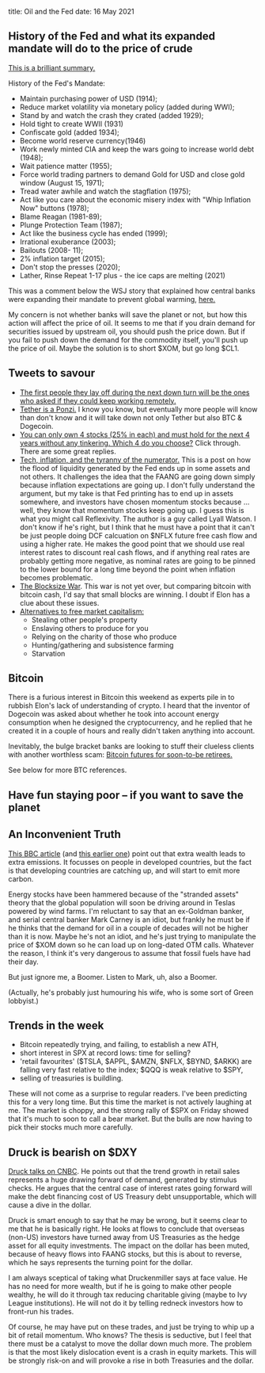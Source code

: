 title: Oil and the Fed
date: 16 May 2021

## History of the Fed and what its expanded mandate will do to the price of crude

[This is a brilliant summary.](https://www.wsj.com/articles/central-banks-jump-into-climate-change-policy-fray-11621166402?commentId=e43d5880-c7b2-4682-bccc-83cd252070ca)

History of the Fed's Mandate:

- Maintain purchasing power of USD (1914);
- Reduce market volatility via monetary policy (added during WWI);
- Stand by and watch the crash they crated (added 1929);
- Hold tight to create WWII (1931)
- Confiscate gold (added 1934);
- Become world reserve currency(1946) 
- Work newly minted CIA and keep the wars going to increase world debt (1948);
- Wait patience matter (1955);
- Force world trading partners to demand Gold for USD and close gold window (August 15, 1971);
- Tread water awhile and watch the stagflation (1975);
- Act like you care about the economic misery  index with "Whip Inflation Now" buttons (1978);
- Blame Reagan (1981-89);
- Plunge Protection Team (1987);
- Act like the business cycle has ended (1999);
- Irrational exuberance (2003);
- Bailouts (2008- 11);
- 2% inflation target (2015);
- Don't stop the presses (2020);
- Lather, Rinse Repeat 1-17  plus - the ice caps are melting (2021)

This was a comment below the WSJ story that explained how central banks were expanding their mandate to prevent global warming, [here.](https://www.wsj.com/articles/central-banks-jump-into-climate-change-policy-fray-11621166402?commentId=e43d5880-c7b2-4682-bccc-83cd252070ca)

My concern is not whether banks will save the planet or not, but how this action will affect the price of oil. It seems to me that if you drain demand for securities issued by upstream oil, you should push the price down. But if you fail to push down the demand for the commodity itself, you'll push up the price of oil. Maybe the solution is to short $XOM, but go long $CL1. 

## Tweets to savour

- [The first people they lay off during the next down turn will be the ones who asked if they could keep working remotely.](https://twitter.com/Jimmyjude13/status/1393940567629996033?s=20)
- [Tether is a Ponzi.](https://twitter.com/smdiehl/status/1393676077697048576?s=20) I know you know, but eventually more people will know than don't know and it will take down not only Tether but also BTC & Dogecoin.
- [You can only own 4 stocks (25% in each) and must hold for the next 4 years without any tinkering. Which 4 do you choose?](https://twitter.com/phoenixvalue/status/1393663792794554368?s=20) Click through. There are some great replies.
- [Tech, inflation, and the tyranny of the numerator.](https://lt3000.blogspot.com/2021/05/tech-inflation-and-tyranny-of-numerator.html)  This is a post on how the flood of liquidity generated by the Fed ends up in some assets and not others. It challenges the idea that the FAANG are going down simply because inflation expectations are going up. I don't fully understand the argument, but my take is that Fed printing has to end up in assets somewhere, and investors have chosen momentum stocks because ... well, they know that momentum stocks keep going up. I guess this is what you might call Reflexivity. The author is a guy called Lyall Watson. I don't know if he's right, but I think that he must have a point that it can't be just people doing DCF calcuation on $NFLX future free cash flow and using a higher rate. He makes the good point that we should use real interest rates to discount real cash flows, and if anything real rates are probably getting more negative, as nominal rates are going to be pinned to the lower bound for a long time beyond the point when inflation becomes problematic.
- [The Blocksize War](https://www.amazon.co.uk/dp/B08YQMC2WM/ref=cm_wl_huc_continue). This war is not yet over, but comparing bitcoin with bitcoin cash, I'd say that small blocks are winning. I doubt if Elon has a clue about these issues.
- [Alternatives to free market capitalism:](https://twitter.com/CreativeDeduct/status/1393978593089400838?s=20)
    -  Stealing other people's property
    -  Enslaving others to produce for you
    -  Relying on the charity of those who produce
    -  Hunting/gathering and subsistence farming
    -  Starvation

## Bitcoin

There is a furious interest in Bitcoin this weekend as experts pile in to rubbish Elon's lack of understanding of crypto. 
I heard that the inventor of Dogecoin was asked about whether he took into account energy consumption when he designed the cryptocurrency, and he replied that he created it in a couple of hours and really didn't taken anything into account. 

Inevitably, the bulge bracket banks are looking to stuff their clueless clients with another worthless scam:  [Bitcoin futures for soon-to-be retirees.](https://wallstreetonparade.com/2021/05/morgan-stanley-has-paid-fines-for-two-decades-for-abusing-customers-with-in-house-products-now-it-plans-to-stuff-bitcoin-futures-into-its-mutual-funds-and-retiree-annuities/)

See below for more BTC references.

## Have fun staying poor – if you want to save the planet

## An Inconvenient Truth

[This BBC article](https://www.bbc.com/news/science-environment-56723560) (and [this earlier one](https://www.bbc.co.uk/news/business-51906530))  point out that extra wealth leads to extra emissions. 
It focusses on people in developed countries, but the fact is that developing countries are catching up, and will start to emit more carbon.

Energy stocks have been hammered because of the "stranded assets" theory that the global population   will soon be driving around in Teslas powered by wind farms. I'm reluctant to say that an ex-Goldman banker, and serial central banker Mark Carney is an idiot, but frankly he must be if he thinks that the demand for oil in a couple of decades will not be higher than it is now. Maybe he's not an idiot, and he's just trying to manipulate the price of $XOM down so he can load up on long-dated OTM calls. Whatever the reason, I think it's very dangerous to assume that fossil fuels have had their day. 

But just ignore me, a Boomer. Listen to Mark, uh, also a Boomer. 

(Actually, he's probably just humouring his wife, who is some sort of Green lobbyist.)

## Trends in the week

- Bitcoin repeatedly trying, and failing, to establish a new ATH,
- short interest in SPX at record lows: time for selling?
- 'retail favourites' ($TSLA, $APPL, $AMZN, $NFLX, $BYND, $ARKK) are falling very fast relative to the index; $QQQ is weak relative to $SPY,
- selling of treasuries is buildling.

These will not come as a surprise to regular readers. 
I've been predicting this for a very long time.
But this time the market is not actively laughing at me. 
The market is choppy, and the strong rally of $SPX on Friday showed that it's much to soon to call a bear market.
But the bulls are now having to pick their stocks much more carefully.

## Druck is bearish on $DXY

[Druck talks on CNBC](https://www.cnbc.com/2021/05/11/stanley-druckenmiller-says-the-fed-is-endangering-the-dollars-global-reserve-status.html?mc_cid=34a37ff919&mc_eid=8d66df2c11).
He points out that the trend growth in retail sales represents a huge drawing forward of demand, generated by stimulus checks. 
He argues that the central case of interest rates going forward will make the debt financing cost of US Treasury debt unsupportable, which will cause a dive in the dollar. 

Druck is smart enough to say that he may be wrong, but it seems clear to me that he is basically right. He looks at flows to conclude that overseas (non-US) investors have turned away from US Treasuries as the hedge asset for all equity investments. The impact on the dollar has been muted, because of heavy flows into FAANG stocks, but this is about to reverse, which he says represents the turning point for the dollar.

I am always sceptical of taking what Druckenmiller says at face value. He has no need for more wealth, but if he is going to make other people wealthy, he will do it through tax reducing charitable giving (maybe to Ivy League institutions). He will not do it by telling redneck investors how to front-run his trades.

Of course, he may have put on these trades, and just be trying to whip up a bit of retail momentum. Who knows? The thesis is seductive, but I feel that there must be a catalyst to move the dollar down much more.
The problem is that the most likely dislocation event is a crash in equity markets. This will be strongly risk-on and will provoke a rise in both Treasuries and the dollar.

    